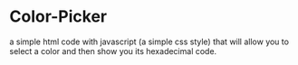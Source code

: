 # Color-Picker
a simple html code with javascript (a simple css style) that will allow you to select a color and then show you its hexadecimal code.
